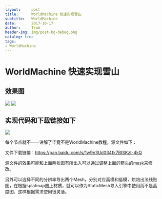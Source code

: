 ```yaml
---
layout:     post
title:      WorldMachine 快速实现雪山
subtitle:   WorldMachine
date:       2017-10-17
author:     Trum
header-img: img/post-bg-debug.png
catalog: true
tags:
- WorldMachine
---
```



# WorldMachine 快速实现雪山
## 效果图

![](http://mingchuan.wang/img/WM_SnowMountain/1.png)
![](http://mingchuan.wang/img/WM_SnowMountain/2.png)

## 实现代码和下载链接如下

![](http://mingchuan.wang/img/WM_SnowMountain/3.png)

每个节点就不一一讲解了毕竟不是WorldMachine教程，源文件如下：

文件下载链接：https://pan.baidu.com/s/1w9n3Ud034fk7BtSKzt-4kQ

源文件的效果可能和上面两张图有所出入可以通过调整上面的箭头的mask来修改。

另外可以选择不同的分辨率导出两个Mesh，分别对应高模和低模，烘焙出法线贴图，在根据splatmap图上材质，就可以作为StaticMesh导入引擎中使用而不是高度图，这样根据需求使用很灵活。
